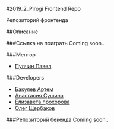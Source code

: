 #2019_2_Pirogi Frontend Repo

Репозиторий фронтенда

##Описание

###Ссылка на поиграть
Coming soon..

###Ментор
 - [Пупчин Павел](https://github.com/4taa)

###Developers
 - [Бакулев Артем](github.com/Artefakt-ff)
 - [Анастасия Сушина](github.com/ansushina)
 - [Елизавета прохорова](github.com/lisa-bella97)
 - [Олег Щербаков](github.com/oleg-student) 

###Репозиторий бекенда
Coming soon..
